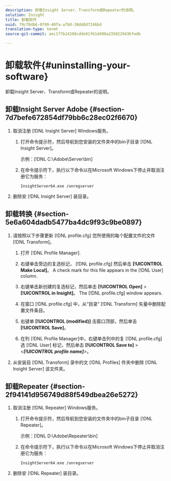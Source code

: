 ```yaml
---
description: 卸载Insight Server、Transform或Repeater的说明。
solution: Insight
title: 卸载软件
uuid: 79cf0db6-0f99-40fa-a7b0-38dd8d7246bd
translation-type: tm+mt
source-git-commit: aec1f7b14198cdde91f61d490a235022943bfedb

---
```



# 卸载软件{#uninstalling-your-software}

卸载Insight Server、Transform或Repeater的说明。

## 卸载Insight Server Adobe {#section-7d7befe672854df79bb6c28ec02f6670}

1. 取消注册 [!DNL Insight Server] Windows服务。

   1. 打开命令提示符，然后导航到您安装的文件夹中的bin子目录 [!DNL Insight Server]。

      示例：[!DNL C:\Adobe\Server\bin]

   1. 在命令提示符下，执行以下命令以在Microsoft Windows下停止并取消注册它为服务：

      ```
      InsightServer64.exe /unregserver
      ```

1. 删除安 [!DNL Insight Server] 装目录。

## 卸载转换 {#section-5e6a604dadb5477ba4dc9f93c9be0897}

1. 请按照以下步骤更新 [!DNL profile.cfg] 您所使用的每个配置文件的文件 [!DNL Transform]。

   1. 打开 [!DNL Profile Manager].
   1. 右键单击旁边的复选标记， [!DNL profile.cfg] 然后单击 **[!UICONTROL Make Local]**。 A check mark for this file appears in the [!DNL User] column.

   1. 右键单击新创建的复选标记，然后单击 **[!UICONTROL Open]** > **[!UICONTROL in Insight]**。 The [!DNL profile.cfg] window appears.

   1. 在窗口 [!DNL profile.cfg] 中，从“目录” [!DNL Transform] 矢量中删除配置文件条目。

   1. 右键单 **[!UICONTROL (modified)]** 击窗口顶部，然后单击 **[!UICONTROL Save]**。

   1. 在列 [!DNL Profile Manager]中，右键单击列中的复 [!DNL profile.cfg] 选 [!DNL User] 标记，然后单击 **[!UICONTROL Save to]** > *&lt;**[!UICONTROL profile name]**>*。

1. 从安装目 [!DNL Transform] 录中的文 [!DNL Profiles] 件夹中删除 [!DNL Insight Server] 该文件夹。

## 卸载Repeater {#section-2f94141d956749d88f549dbea26e5272}

1. 取消注册 [!DNL Repeater] Windows服务。

   1. 打开命令提示符，然后导航到您安装的文件夹中的bin子目录 [!DNL Repeater]。

      示例：[!DNL D:\Adobe\Repeater\bin]

   1. 在命令提示符下，执行以下命令以在Microsoft Windows下停止并取消注册它为服务：

      ```
      InsightServer64.exe /unregserver
      ```

1. 删除安 [!DNL Repeater] 装目录。

